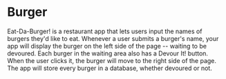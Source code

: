 # Burger
Eat-Da-Burger! is a restaurant app that lets users input the names of burgers they'd like to eat.
Whenever a user submits a burger's name, your app will display the burger on the left side of the page -- waiting to be devoured.
Each burger in the waiting area also has a Devour It! button. When the user clicks it, the burger will move to the right side of the page.
The app will store every burger in a database, whether devoured or not.
